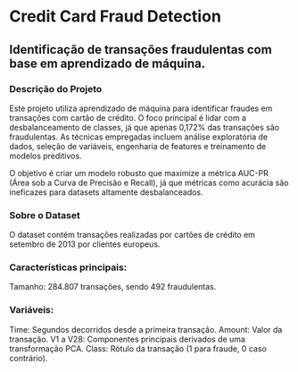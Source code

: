 # Credit Card Fraud Detection
## Identificação de transações fraudulentas com base em aprendizado de máquina.

### Descrição do Projeto
Este projeto utiliza aprendizado de máquina para identificar fraudes em transações com cartão de crédito. O foco principal é lidar com a desbalanceamento de classes, já que apenas 0,172% das transações são fraudulentas. As técnicas empregadas incluem análise exploratória de dados, seleção de variáveis, engenharia de features e treinamento de modelos preditivos.

O objetivo é criar um modelo robusto que maximize a métrica AUC-PR (Área sob a Curva de Precisão e Recall), já que métricas como acurácia são ineficazes para datasets altamente desbalanceados.

### Sobre o Dataset
O dataset contém transações realizadas por cartões de crédito em setembro de 2013 por clientes europeus.

### Características principais:
Tamanho: 284.807 transações, sendo 492 fraudulentas.
### Variáveis:
Time: Segundos decorridos desde a primeira transação.
Amount: Valor da transação.
V1 a V28: Componentes principais derivados de uma transformação PCA.
Class: Rótulo da transação (1 para fraude, 0 caso contrário).
